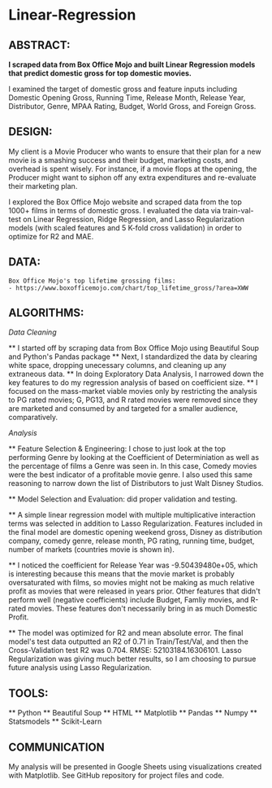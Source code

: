 # Linear-Regression

## ABSTRACT:

**I scraped data from Box Office Mojo and built Linear Regression models that predict domestic gross for top domestic movies.**

I examined the target of domestic gross and feature inputs including Domestic Opening Gross, Running Time, Release Month, Release Year, Distributor, Genre, MPAA Rating, Budget, World Gross, and Foreign Gross.


## DESIGN:

My client is a Movie Producer who wants to ensure that their plan for a new movie is a smashing success and their budget, marketing costs, and overhead is spent wisely. For instance, if a movie flops at the opening, the Producer might want to siphon off any extra expenditures and re-evaluate their marketing plan. 


I explored the Box Office Mojo website and scraped data from the top 1000+ films in terms of domestic gross. I evaluated the data via train-val-test on Linear Regression, Ridge Regression, and Lasso Regularization models (with scaled features and 5 K-fold cross validation) in order to optimize for R2 and MAE. 


## DATA:

	Box Office Mojo's top lifetime grossing films: 
	- https://www.boxofficemojo.com/chart/top_lifetime_gross/?area=XWW
	
## ALGORITHMS:

_*Data Cleaning*_

** I started off by scraping data from Box Office Mojo using Beautiful Soup and Python's Pandas package
** Next, I standardized the data by clearing white space, dropping unecessary columns, and cleaning up any extraneous data.
** In doing Exploratory Data Analysis, I narrowed down the key features to do my regression analysis of based on coefficient size.
** I focused on the mass-market viable movies only by restricting the analysis to PG rated movies; G, PG13, and R rated movies were removed since they are marketed and consumed by and targeted for a smaller audience, comparatively.


_*Analysis*_

** Feature Selection & Engineering: I chose to just look at the top performing Genre by looking at the Coefficient of Determiniation as well as the percentage of films a Genre was seen in. In this case, Comedy movies were the best indicator of a profitable movie genre. I also used this same reasoning to narrow down the list of Distributors to just Walt Disney Studios. 

** Model Selection and Evaluation: did proper validation and testing.

** A simple linear regression model with multiple multiplicative interaction terms was selected in addition to Lasso Regularization. Features included in the final model are domestic opening weekend gross, Disney as distribution company, comedy genre, release month, PG rating, running time, budget, number of markets (countries movie is shown in). 

** I noticed the coefficient for Release Year was -9.50439480e+05, which is interesting because this means that the movie market is probably oversaturated with films, so movies might not be making as much relative profit as movies that were released in years prior. Other features that didn't perform well (negative coefficients) include Budget, Famliy movies, and R-rated movies. These features don't necessarily bring in as much Domestic Profit.

** The model was optimized for R2 and mean absolute error. The final model's test data outputted an R2 of 0.71 in Train/Test/Val, and then the Cross-Validation test R2 was 0.704. RMSE: 52103184.16306101. Lasso Regularization was giving much better results, so I am choosing to pursue future analysis using Lasso Regularization.




## TOOLS:

** Python
** Beautiful Soup
** HTML
** Matplotlib
** Pandas
** Numpy
** Statsmodels
** Scikit-Learn


## COMMUNICATION

My analysis will be presented in Google Sheets using visualizations created with Matplotlib. See GitHub repository for project files and code.
